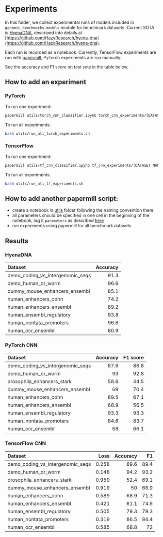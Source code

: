 # Experiments

In this folder, we collect experimental runs of models included in `genomic_benchmarks.models` module for benchmark datasets. Current SOTA is [HyenaDNA](#hyenadna), descriped into details at [https://github.com/HazyResearch/hyena-dna](https://github.com/HazyResearch/hyena-dna).

Each run is recorded as a notebook. Currently, TensorFlow experiments are run with [papermill](https://github.com/nteract/papermill), PyTorch experiments are run manually.

See the accuracy and F1 score on test sets in the table below.

## How to add an experiment

### PyTorch

To run one experiment:

```bash
papermill utils/torch_cnn_classifier.ipynb torch_cnn_experiments/[DATASET NAME].ipynb -p DATASET [DATASET NAME]
```

To run all experiments:

```bash
bash utils/run_all_torch_experiments.sh
```

### TensorFlow

To run one experiment:

```bash
papermill utils/tf_cnn_classifier.ipynb tf_cnn_experiments/[DATASET NAME].ipynb -p DATASET [DATASET NAME]
```

To run all experiments:

```bash
bash utils/run_all_tf_experiments.sh
```

## How to add another papermill script:

  * create a notebook in [utils](utils/) folder following the naming convention there
  * all parameters should be specified in one cell in the beginning of the notebook, tag it `parameters` as described [here](https://github.com/nteract/papermill#parameterizing-a-notebook)
  * run experiments using papermill for all benchmark datasets

## Results

### HyenaDNA

| Dataset                          |   Accuracy  |
|:---------------------------------|------------:|
| demo_coding_vs_intergenomic_seqs |       91.3  |
| demo_human_or_worm               |       96.6  |
| dummy_mouse_enhancers_ensembl    |       85.1  |
| human_enhancers_cohn             |       74.2  |
| human_enhancers_ensembl          |       89.2  |
| human_ensembl_regulatory         |       93.8  |
| human_nontata_promoters          |       96.6  |
| human_ocr_ensembl                |       80.9  |


### PyTorch CNN

| Dataset                          |   Accuracy |   F1 score |
|:---------------------------------|-----------:|-----------:|
| demo_coding_vs_intergenomic_seqs |       87.6 |       86.8 |
| demo_human_or_worm               |       93   |       92.8 |
| drosophila_enhancers_stark       |       58.6 |       44.5 |
| dummy_mouse_enhancers_ensembl    |       69   |       70.4 |
| human_enhancers_cohn             |       69.5 |       67.1 |
| human_enhancers_ensembl          |       68.9 |       56.5 |
| human_ensembl_regulatory         |       93.3 |       93.3 |
| human_nontata_promoters          |       84.6 |       83.7 |
| human_ocr_ensembl                |       68   |       66.1 |


### TensorFlow CNN

| Dataset                          |   Loss |   Accuracy |   F1 |
|:---------------------------------|-------:|-----------:|-----:|
| demo_coding_vs_intergenomic_seqs |  0.258 |       89.6 | 89.4 |
| demo_human_or_worm               |  0.148 |       94.2 | 93.2 |
| drosophila_enhancers_stark       |  0.959 |       52.4 | 69.1 |
| dummy_mouse_enhancers_ensembl    |  0.919 |       50   | 66.9 |
| human_enhancers_cohn             |  0.589 |       68.9 | 71.3 |
| human_enhancers_ensembl          |  0.421 |       81.1 | 74.6 |
| human_ensembl_regulatory         |  0.505 |       79.3 | 79.3 |
| human_nontata_promoters          |  0.319 |       86.5 | 84.4 |
| human_ocr_ensembl                |  0.585 |       68.8 | 72   |
